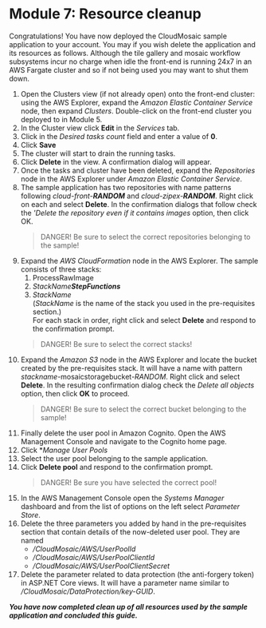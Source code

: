 # Module 7: Resource cleanup

Congratulations! You have now deployed the CloudMosaic sample application to your account. You may if you wish delete the application and its resources as follows. Although the tile gallery and mosaic workflow subsystems incur no charge when idle the front-end is running 24x7 in an AWS Fargate cluster and so if not being used you may want to shut them down.

1. Open the Clusters view (if not already open) onto the front-end cluster: using the AWS Explorer, expand the *Amazon Elastic Container Service* node, then expand *Clusters*. Double-click on the front-end cluster you deployed to in Module 5.
1. In the Cluster view click **Edit** in the *Services* tab.
1. Click in the *Desired tasks count* field and enter a value of **0**.
1. Click **Save**
1. The cluster will start to drain the running tasks.
1. Click **Delete** in the view. A confirmation dialog will appear.
1. Once the tasks and cluster have been deleted, expand the *Repositories* node in the AWS Explorer under *Amazon Elastic Container Service*.
1. The sample application has two repositories with name patterns following *cloud-front-**RANDOM*** and *cloud-zipex-**RANDOM***. Right click on each and select **Delete**. In the confirmation dialogs that follow check the *'Delete the repository even if it contains images* option, then click OK.
    > DANGER! Be sure to select the correct repositories belonging to the sample!
1. Expand the *AWS CloudFormation* node in the AWS Explorer. The sample consists of three stacks:
    1. ProcessRawImage
    1. *StackName**StepFunctions***
    1. *StackName*
    \
    (*StackName* is the name of the stack you used in the pre-requisites section.)
    \
    For each stack in order, right click and select **Delete** and respond to the confirmation prompt.
    > DANGER! Be sure to select the correct stacks!
1. Expand the *Amazon S3* node in the AWS Explorer and locate the bucket created by the pre-requisites stack. It will have a name with pattern *stackname*-mosaicstoragebucket-*RANDOM*. Right click and select **Delete**. In the resulting confirmation dialog check the *Delete all objects* option, then click **OK** to proceed.
    > DANGER! Be sure to select the correct bucket belonging to the sample!
1. Finally delete the user pool in Amazon Cognito. Open the AWS Management Console and navigate to the Cognito home page.
1. Click **Manage User Pools*
1. Select the user pool belonging to the sample application.
1. Click **Delete pool** and respond to the confirmation prompt.
    > DANGER! Be sure you have selected the correct pool!
1. In the AWS Management Console open the *Systems Manager* dashboard and from the list of options on the left select *Parameter Store*.
1. Delete the three parameters you added by hand in the pre-requisites section that contain details of the now-deleted user pool. They are named
    * */CloudMosaic/AWS/UserPoolId*
    * */CloudMosaic/AWS/UserPoolClientId*
    * */CloudMosaic/AWS/UserPoolClientSecret*
1. Delete the parameter related to data protection (the anti-forgery token) in ASP.NET Core views. It will have a parameter name similar to */CloudMosaic/DataProtection/key-GUID*.

***You have now completed clean up of all resources used by the sample application and concluded this guide.***

